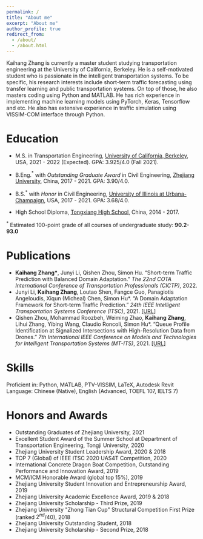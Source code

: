 ```yaml
---
permalink: /
title: "About me"
excerpt: "About me"
author_profile: true
redirect_from: 
  - /about/
  - /about.html
---
```


Kaihang Zhang is currently a master student studying transportation engineering at the University of California, Berkeley. He is a self-motivated student who is passionate in the intelligent transportation systems. To be specific, his research interests include short-term traffic forecasting using transfer learning and public transportation systems. On top of those, he also masters coding using Python and MATLAB. He has rich experience in implementing machine learning models using PyTorch, Keras, Tensorflow and etc. He also has extensive experience in traffic simulation using VISSIM-COM interface through Python.<br>

Education
======
- M.S. in Transportation Engineering, [University of California, Berkeley](https://www.berkeley.edu/), USA, 2021 - 2022 (Expected). GPA: 3.925/4.0 (Fall 2021).

- B.Eng.$^*$ with $Outstanding\ Graduate\ Award$ in Civil Engineering, [Zhejiang University](http://www.zju.edu.cn/english/), China, 2017 - 2021. GPA: 3.90/4.0.

- B.S.$^*$ with $Honor$ in Civil Engineering, [University of Illinois at Urbana-Champaign](https://illinois.edu/), USA, 2017 - 2021. GPA: 3.68/4.0.

- High School Diploma, [Tongxiang High School](http://txgjzx.zjtxedu.org/Contentpage.html?id=29), China, 2014 - 2017.

$^*$ Estimated 100-point grade of all courses of undergraduate study: **90.2-93.0**

Publications
======
- **Kaihang Zhang\***, Junyi Li, Qishen Zhou, Simon Hu. “Short-term Traffic Prediction with Balanced Domain Adaptation.” *The 22nd COTA International Conference of Transportation Professionals (CICTP)*, 2022.
- Junyi Li, **Kaihang Zhang**, Loutao Shen, Fangce Guo, Panagiotis Angeloudis, Xiqun (Micheal) Chen, Simon Hu\*. “A Domain Adaptation Framework for Short-term Traffic Prediction.” *24th IEEE Intelligent Transportation Systems Conference (ITSC)*, 2021. [[URL]](https://ieeexplore.ieee.org/document/9564567)<br>
- Qishen Zhou, Mohammad Roozbeh, Weiming Zhao, **Kaihang Zhang**, Lihui Zhang, Yibing Wang, Claudio Roncoli, Simon Hu\*. “Queue Profile Identification at Signalized Intersections with High-Resolution Data from Drones.” *7th International IEEE Conference on Models and Technologies for Intelligent Transportation Systems (MT-ITS)*, 2021. [[URL]](https://ieeexplore.ieee.org/document/9529337)

Skills
======
Proficient in: Python, MATLAB, PTV-VISSIM, LaTeX, Autodesk Revit<br>
Language: Chinese (Native), English (Advanced, TOEFL 107, IELTS 7)

Honors and Awards
======
- Outstanding Graduates of Zhejiang University, 2021<br>
- Excellent Student Award of the Summer School at Department of Transportation Engineering, Tongji University, 2020<br>
- Zhejiang University Student Leadership Award, 2020 & 2018<br>
- TOP 7 (Global) of IEEE ITSC 2020 UAS4T Competition, 2020<br>
- International Concrete Dragon Boat Competition, Outstanding Performance and Innovation Award, 2019<br>
- MCM/ICM Honorable Award (global top 15%), 2019<br>
- Zhejiang University Student Innovation and Entrepreneurship Award, 2019<br>
- Zhejiang University Academic Excellence Award, 2019 & 2018<br>
- Zhejiang University Scholarship - Third Prize, 2019<br>
- Zhejiang University "Zhong Tian Cup" Structural Competition First Prize (ranked $2^{nd}$/40), 2018<br>
- Zhejiang University Outstanding Student, 2018<br>
- Zhejiang University Scholarship - Second Prize, 2018<br>
